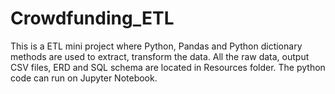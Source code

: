 # Crowdfunding_ETL
This is a ETL mini project where Python, Pandas and Python dictionary methods are used to extract, transform the data. All the raw data, output CSV files, ERD and SQL schema are located in Resources folder. The python code can run on Jupyter Notebook. 
